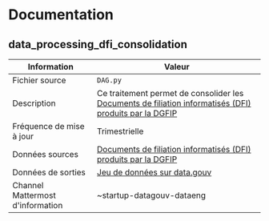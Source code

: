 # Documentation

## data_processing_dfi_consolidation

| Information | Valeur |
| -------- | -------- |
| Fichier source     | `DAG.py`     |
| Description | Ce traitement permet de consolider les [Documents de filiation informatisés (DFI) produits par la DGFIP](https://www.data.gouv.fr/datasets/documents-de-filiation-informatises-dfi-des-parcelles/)  |
| Fréquence de mise à jour | Trimestrielle |
| Données sources| [Documents de filiation informatisés (DFI) produits par la DGFIP](https://www.data.gouv.fr/datasets/documents-de-filiation-informatises-dfi-des-parcelles/) |
| Données de sorties | [Jeu de données sur data.gouv](https://www.data.gouv.fr/datasets/agregation-des-fichiers-de-documents-de-filiation-informatises-dfi-des-parcelles/) |
| Channel Mattermost d'information | ~startup-datagouv-dataeng |
